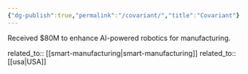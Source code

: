 ```yaml
---
{"dg-publish":true,"permalink":"/covariant/","title":"Covariant"}
---
```



Received $80M to enhance AI-powered robotics for manufacturing.

related_to:: [[smart-manufacturing\|smart-manufacturing]]
related_to:: [[usa\|USA]]
